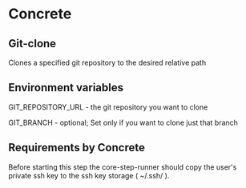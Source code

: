 # Concrete
## Git-clone
Clones a specified git repository to the desired relative path

## Environment variables
GIT_REPOSITORY_URL - the git repository you want to clone

GIT_BRANCH - optional; Set only if you want to clone just that branch

## Requirements by Concrete
Before starting this step the core-step-runner should copy the user's private ssh key to the ssh key storage ( ~/.ssh/ ).